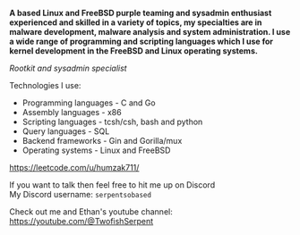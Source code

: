 **A based Linux and FreeBSD purple teaming and sysadmin enthusiast experienced and skilled in a variety of topics, my specialties are in malware development, malware analysis and system administration.
I use a wide range of programming and scripting languages which I use for kernel development in the FreeBSD and Linux operating systems.**

*Rootkit and sysadmin specialist*

Technologies I use:<br>
- Programming languages - C and Go
- Assembly languages - x86
- Scripting languages - tcsh/csh, bash and python
- Query languages - SQL
- Backend frameworks - Gin and Gorilla/mux
- Operating systems - Linux and FreeBSD

https://leetcode.com/u/humzak711/

If you want to talk then feel free to hit me up on Discord<br>
My Discord username: `serpentsobased`

Check out me and Ethan's youtube channel: https://youtube.com/@TwofishSerpent
